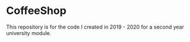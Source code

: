 # CoffeeShop
 This repository is for the code I created in 2019 - 2020 for a second year university module.
